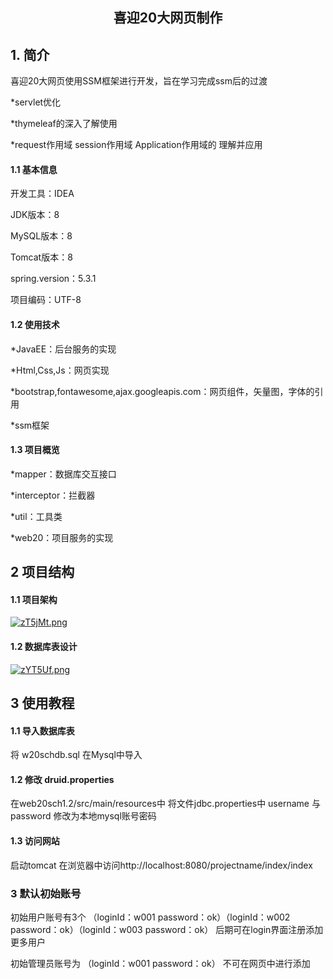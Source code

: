 <center><h2>喜迎20大网页制作</h2></center>

## 1. 简介

喜迎20大网页使用SSM框架进行开发，旨在学习完成ssm后的过渡

*servlet优化 

*thymeleaf的深入了解使用

*request作用域 session作用域 Application作用域的 理解并应用

#### 1.1 基本信息

开发工具：IDEA

JDK版本：8

MySQL版本：8

Tomcat版本：8

spring.version：5.3.1
     
项目编码：UTF-8

#### 1.2 使用技术

*JavaEE：后台服务的实现

*Html,Css,Js：网页实现

*bootstrap,fontawesome,ajax.googleapis.com：网页组件，矢量图，字体的引用

*ssm框架
#### 1.3 项目概览

*mapper：数据库交互接口

*interceptor：拦截器

*util：工具类

*web20：项目服务的实现

## 2 项目结构

#### 1.1 项目架构

[![zT5jMt.png](https://s1.ax1x.com/2022/12/16/zT5jMt.png)](https://imgse.com/i/zT5jMt)

#### 1.2 数据库表设计 

[![zYT5Uf.png](https://s1.ax1x.com/2022/11/25/zYT5Uf.png)](https://imgse.com/i/zYT5Uf)

## 3 使用教程

#### 1.1 导入数据库表 

将 w20schdb.sql 在Mysql中导入

#### 1.2 修改 druid.properties 

在web20sch1.2/src/main/resources中 将文件jdbc.properties中 username 与 password 修改为本地mysql账号密码

#### 1.3 访问网站

启动tomcat 在浏览器中访问http://localhost:8080/projectname/index/index

### 3 默认初始账号

初始用户账号有3个 （loginId：w001 password：ok）（loginId：w002 password：ok）（loginId：w003 password：ok）
后期可在login界面注册添加更多用户

初始管理员账号为 （loginId：w001 password：ok） 
 不可在网页中进行添加
